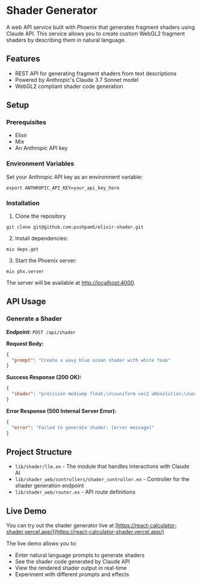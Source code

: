# Shader Generator

A web API service built with Phoenix that generates fragment shaders using Claude API. This service allows you to create custom WebGL2 fragment shaders by describing them in natural language.

## Features

- REST API for generating fragment shaders from text descriptions
- Powered by Anthropic's Claude 3.7 Sonnet model
- WebGL2 compliant shader code generation

## Setup

### Prerequisites

- Elixir
- Mix
- An Anthropic API key

### Environment Variables

Set your Anthropic API key as an environment variable:

```
export ANTHROPIC_API_KEY=your_api_key_here
```

### Installation

1. Clone the repository

```
git clone git@github.com:pushpam5/elixir-shader.git
```

2. Install dependencies:

```
mix deps.get
```

3. Start the Phoenix server:

```
mix phx.server
```

The server will be available at [http://localhost:4000](http://localhost:4000).

## API Usage

### Generate a Shader

**Endpoint:** `POST /api/shader`

**Request Body:**
```json
{
  "prompt": "Create a wavy blue ocean shader with white foam"
}
```

**Success Response (200 OK):**
```json
{
  "shader": "precision mediump float;\n\nuniform vec2 uResolution;\nuniform float uTime;\n\nvoid main() {\n    // Your generated shader code\n}"
}
```

**Error Response (500 Internal Server Error):**
```json
{
  "error": "Failed to generate shader: [error message]"
}
```

## Project Structure

- `lib/shader/llm.ex` - The module that handles interactions with Claude AI
- `lib/shader_web/controllers/shader_controller.ex` - Controller for the shader generation endpoint
- `lib/shader_web/router.ex` - API route definitions

## Live Demo

You can try out the shader generator live at [https://react-calculator-shader.vercel.app/](https://react-calculator-shader.vercel.app/)

The live demo allows you to:
- Enter natural language prompts to generate shaders
- See the shader code generated by Claude API
- View the rendered shader output in real-time
- Experiment with different prompts and effects
